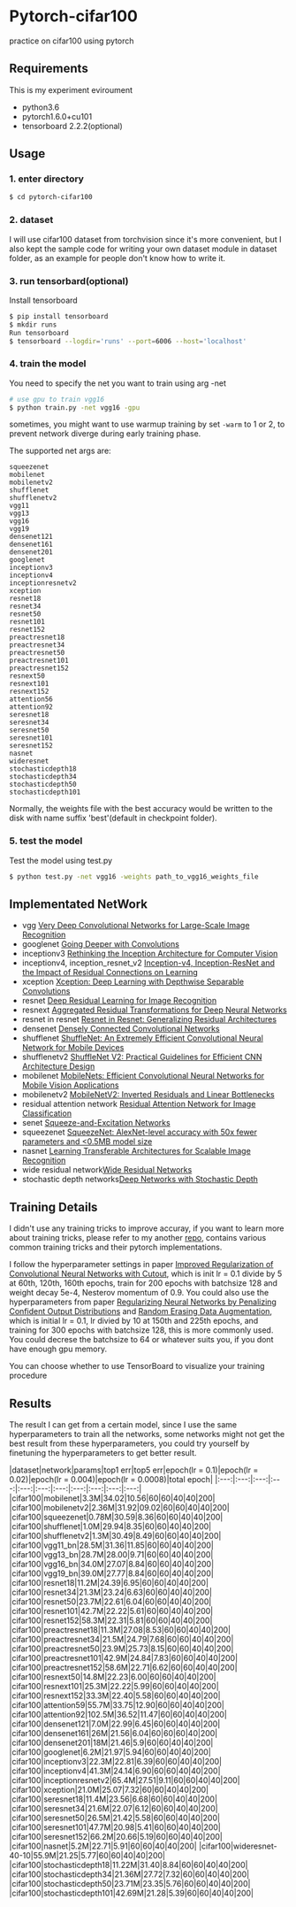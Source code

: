 # Pytorch-cifar100

practice on cifar100 using pytorch

## Requirements

This is my experiment eviroument
- python3.6
- pytorch1.6.0+cu101
- tensorboard 2.2.2(optional)


## Usage

### 1. enter directory
```bash
$ cd pytorch-cifar100
```

### 2. dataset
I will use cifar100 dataset from torchvision since it's more convenient, but I also
kept the sample code for writing your own dataset module in dataset folder, as an
example for people don't know how to write it.

### 3. run tensorbard(optional)
Install tensorboard
```bash
$ pip install tensorboard
$ mkdir runs
Run tensorboard
$ tensorboard --logdir='runs' --port=6006 --host='localhost'
```

### 4. train the model
You need to specify the net you want to train using arg -net

```bash
# use gpu to train vgg16
$ python train.py -net vgg16 -gpu
```

sometimes, you might want to use warmup training by set ```-warm``` to 1 or 2, to prevent network
diverge during early training phase.

The supported net args are:
```
squeezenet
mobilenet
mobilenetv2
shufflenet
shufflenetv2
vgg11
vgg13
vgg16
vgg19
densenet121
densenet161
densenet201
googlenet
inceptionv3
inceptionv4
inceptionresnetv2
xception
resnet18
resnet34
resnet50
resnet101
resnet152
preactresnet18
preactresnet34
preactresnet50
preactresnet101
preactresnet152
resnext50
resnext101
resnext152
attention56
attention92
seresnet18
seresnet34
seresnet50
seresnet101
seresnet152
nasnet
wideresnet
stochasticdepth18
stochasticdepth34
stochasticdepth50
stochasticdepth101
```
Normally, the weights file with the best accuracy would be written to the disk with name suffix 'best'(default in checkpoint folder).


### 5. test the model
Test the model using test.py
```bash
$ python test.py -net vgg16 -weights path_to_vgg16_weights_file
```

## Implementated NetWork

- vgg [Very Deep Convolutional Networks for Large-Scale Image Recognition](https://arxiv.org/abs/1409.1556v6)
- googlenet [Going Deeper with Convolutions](https://arxiv.org/abs/1409.4842v1)
- inceptionv3 [Rethinking the Inception Architecture for Computer Vision](https://arxiv.org/abs/1512.00567v3)
- inceptionv4, inception_resnet_v2 [Inception-v4, Inception-ResNet and the Impact of Residual Connections on Learning](https://arxiv.org/abs/1602.07261)
- xception [Xception: Deep Learning with Depthwise Separable Convolutions](https://arxiv.org/abs/1610.02357)
- resnet [Deep Residual Learning for Image Recognition](https://arxiv.org/abs/1512.03385v1)
- resnext [Aggregated Residual Transformations for Deep Neural Networks](https://arxiv.org/abs/1611.05431v2)
- resnet in resnet [Resnet in Resnet: Generalizing Residual Architectures](https://arxiv.org/abs/1603.08029v1)
- densenet [Densely Connected Convolutional Networks](https://arxiv.org/abs/1608.06993v5)
- shufflenet [ShuffleNet: An Extremely Efficient Convolutional Neural Network for Mobile Devices](https://arxiv.org/abs/1707.01083v2)
- shufflenetv2 [ShuffleNet V2: Practical Guidelines for Efficient CNN Architecture Design](https://arxiv.org/abs/1807.11164v1)
- mobilenet [MobileNets: Efficient Convolutional Neural Networks for Mobile Vision Applications](https://arxiv.org/abs/1704.04861)
- mobilenetv2 [MobileNetV2: Inverted Residuals and Linear Bottlenecks](https://arxiv.org/abs/1801.04381)
- residual attention network [Residual Attention Network for Image Classification](https://arxiv.org/abs/1704.06904)
- senet [Squeeze-and-Excitation Networks](https://arxiv.org/abs/1709.01507)
- squeezenet [SqueezeNet: AlexNet-level accuracy with 50x fewer parameters and <0.5MB model size](https://arxiv.org/abs/1602.07360v4)
- nasnet [Learning Transferable Architectures for Scalable Image Recognition](https://arxiv.org/abs/1707.07012v4)
- wide residual network[Wide Residual Networks](https://arxiv.org/abs/1605.07146)
- stochastic depth networks[Deep Networks with Stochastic Depth](https://arxiv.org/abs/1603.09382)

## Training Details
I didn't use any training tricks to improve accuray, if you want to learn more about training tricks,
please refer to my another [repo](https://github.com/weiaicunzai/Bag_of_Tricks_for_Image_Classification_with_Convolutional_Neural_Networks), contains
various common training tricks and their pytorch implementations.


I follow the hyperparameter settings in paper [Improved Regularization of Convolutional Neural Networks with Cutout](https://arxiv.org/abs/1708.04552v2), which is init lr = 0.1 divide by 5 at 60th, 120th, 160th epochs, train for 200
epochs with batchsize 128 and weight decay 5e-4, Nesterov momentum of 0.9. You could also use the hyperparameters from paper [Regularizing Neural Networks by Penalizing Confident Output Distributions](https://arxiv.org/abs/1701.06548v1) and [Random Erasing Data Augmentation](https://arxiv.org/abs/1708.04896v2), which is initial lr = 0.1, lr divied by 10 at 150th and 225th epochs, and training for 300 epochs with batchsize 128, this is more commonly used. You could decrese the batchsize to 64 or whatever suits you, if you dont have enough gpu memory.

You can choose whether to use TensorBoard to visualize your training procedure

## Results
The result I can get from a certain model, since I use the same hyperparameters to train all the networks, some networks might not get the best result from these hyperparameters, you could try yourself by finetuning the hyperparameters to get
better result.

|dataset|network|params|top1 err|top5 err|epoch(lr = 0.1)|epoch(lr = 0.02)|epoch(lr = 0.004)|epoch(lr = 0.0008)|total epoch| 
|:---:|:---:|:---:|:---:|:---:|:---:|:---:|:---:|:---:|:---:|:---:|
|cifar100|mobilenet|3.3M|34.02|10.56|60|60|40|40|200| 
|cifar100|mobilenetv2|2.36M|31.92|09.02|60|60|40|40|200| 
|cifar100|squeezenet|0.78M|30.59|8.36|60|60|40|40|200| 
|cifar100|shufflenet|1.0M|29.94|8.35|60|60|40|40|200| 
|cifar100|shufflenetv2|1.3M|30.49|8.49|60|60|40|40|200| 
|cifar100|vgg11_bn|28.5M|31.36|11.85|60|60|40|40|200| 
|cifar100|vgg13_bn|28.7M|28.00|9.71|60|60|40|40|200|
|cifar100|vgg16_bn|34.0M|27.07|8.84|60|60|40|40|200| 
|cifar100|vgg19_bn|39.0M|27.77|8.84|60|60|40|40|200| 
|cifar100|resnet18|11.2M|24.39|6.95|60|60|40|40|200| 
|cifar100|resnet34|21.3M|23.24|6.63|60|60|40|40|200| 
|cifar100|resnet50|23.7M|22.61|6.04|60|60|40|40|200| 
|cifar100|resnet101|42.7M|22.22|5.61|60|60|40|40|200| 
|cifar100|resnet152|58.3M|22.31|5.81|60|60|40|40|200| 
|cifar100|preactresnet18|11.3M|27.08|8.53|60|60|40|40|200| 
|cifar100|preactresnet34|21.5M|24.79|7.68|60|60|40|40|200| 
|cifar100|preactresnet50|23.9M|25.73|8.15|60|60|40|40|200| 
|cifar100|preactresnet101|42.9M|24.84|7.83|60|60|40|40|200| 
|cifar100|preactresnet152|58.6M|22.71|6.62|60|60|40|40|200| 
|cifar100|resnext50|14.8M|22.23|6.00|60|60|40|40|200| 
|cifar100|resnext101|25.3M|22.22|5.99|60|60|40|40|200| 
|cifar100|resnext152|33.3M|22.40|5.58|60|60|40|40|200| 
|cifar100|attention59|55.7M|33.75|12.90|60|60|40|40|200|
|cifar100|attention92|102.5M|36.52|11.47|60|60|40|40|200| 
|cifar100|densenet121|7.0M|22.99|6.45|60|60|40|40|200| 
|cifar100|densenet161|26M|21.56|6.04|60|60|60|40|200| 
|cifar100|densenet201|18M|21.46|5.9|60|60|40|40|200| 
|cifar100|googlenet|6.2M|21.97|5.94|60|60|40|40|200| 
|cifar100|inceptionv3|22.3M|22.81|6.39|60|60|40|40|200| 
|cifar100|inceptionv4|41.3M|24.14|6.90|60|60|40|40|200|
 |cifar100|inceptionresnetv2|65.4M|27.51|9.11|60|60|40|40|200| 
|cifar100|xception|21.0M|25.07|7.32|60|60|40|40|200| 
|cifar100|seresnet18|11.4M|23.56|6.68|60|60|40|40|200| 
|cifar100|seresnet34|21.6M|22.07|6.12|60|60|40|40|200| 
|cifar100|seresnet50|26.5M|21.42|5.58|60|60|40|40|200| 
|cifar100|seresnet101|47.7M|20.98|5.41|60|60|40|40|200| 
|cifar100|seresnet152|66.2M|20.66|5.19|60|60|40|40|200|
|cifar100|nasnet|5.2M|22.71|5.91|60|60|40|40|200| 
|cifar100|wideresnet-40-10|55.9M|21.25|5.77|60|60|40|40|200| 
|cifar100|stochasticdepth18|11.22M|31.40|8.84|60|60|40|40|200|
 |cifar100|stochasticdepth34|21.36M|27.72|7.32|60|60|40|40|200| 
|cifar100|stochasticdepth50|23.71M|23.35|5.76|60|60|40|40|200| 
|cifar100|stochasticdepth101|42.69M|21.28|5.39|60|60|40|40|200|

